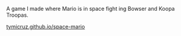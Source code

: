 A game I made where Mario is in space fight ing Bowser and Koopa Troopas.

[tymicruz.github.io/space-mario](https://tymicruz.github.io/space-mario/)
